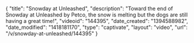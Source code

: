 {
    "title": "Snowday at Unleashed",
    "description": "Toward the end of Snowday at Unleashed by Petco, the snow is melting but the dogs are still having a great time!",
    "videoid": "144395",
    "date_created": "1394588982",
    "date_modified": "1418181170",
    "type": "captivate",
    "layout": "video",
    "url": "\/v\/snowday-at-unleashed\/144395"
}